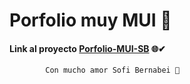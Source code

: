 # Porfolio muy MUI 🌙

#### Link al proyecto [Porfolio-MUI-SB](https://porfolio-mui-sb.netlify.app/) 🌐✔

```
        Con mucho amor Sofi Bernabei 🤍
```
